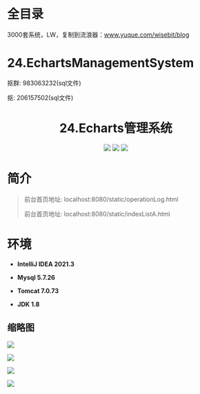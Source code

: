 # 全目录

3000套系统，LW，复制到流浪器：www.yuque.com/wisebit/blog

# 24.EchartsManagementSystem

<p>抠群: 983063232(sql文件)</p>
<p>抠: 206157502(sql文件)</p>

<p><h1 align="center">24.Echarts管理系统</h1></p>


<p align="center">
	<img src="https://img.shields.io/badge/jdk-1.8-orange.svg"/>
    <img src="https://img.shields.io/badge/springboot-1.8-lightgrey.svg"/>
    <img src="https://img.shields.io/badge/html-3.x-blue.svg"/>
</p>

# 简介
>
> 
>
> 前台首页地址: localhost:8080/static/operationLog.html
>
> 前台首页地址: localhost:8080/static/indexListA.html
>

# 环境

- <b>IntelliJ IDEA 2021.3</b>

- <b>Mysql 5.7.26</b>

- <b>Tomcat 7.0.73</b>

- <b>JDK 1.8</b>




## 缩略图


![](https://bitwise.oss-cn-heyuan.aliyuncs.com/2024/9/10/039ff585-05d8-4be6-a17f-2be7ff8347b4.png)

![](https://bitwise.oss-cn-heyuan.aliyuncs.com/2024/9/10/ad92bf50-1cc3-493c-9b2d-8a2280767781.png)

![](https://bitwise.oss-cn-heyuan.aliyuncs.com/2024/9/10/2bfe09c4-d005-445c-8a3f-8e019fdc935f.png)

![](https://bitwise.oss-cn-heyuan.aliyuncs.com/2024/9/10/f1c66bc6-d780-4e11-9b84-3515e9d62490.png)





